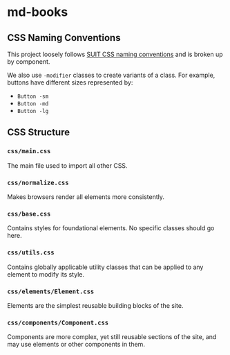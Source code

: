 # md-books

## CSS Naming Conventions

This project loosely follows [SUIT CSS naming conventions](https://github.com/suitcss/suit/blob/master/doc/naming-conventions.md) and is broken up by component.

We also use `-modifier` classes to create variants of a class. For example, buttons have different sizes represented by:
- `Button -sm`
- `Button -md`
- `Button -lg`

## CSS Structure

### `css/main.css`
The main file used to import all other CSS.

### `css/normalize.css`
Makes browsers render all elements more consistently.

### `css/base.css`
Contains styles for foundational elements. No specific classes should go here.

### `css/utils.css`
Contains globally applicable utility classes that can be applied to any element to modify its style.

### `css/elements/Element.css`
Elements are the simplest reusable building blocks of the site.

### `css/components/Component.css`
Components are more complex, yet still reusable sections of the site, and may use elements or other components in them.
